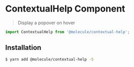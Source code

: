 # ContextualHelp Component

> Display a popover on hover

```javascript
import ContextualHelp from '@molecule/contextual-help';
```

## Installation

```bash
$ yarn add @molecule/contextual-help -S
```
